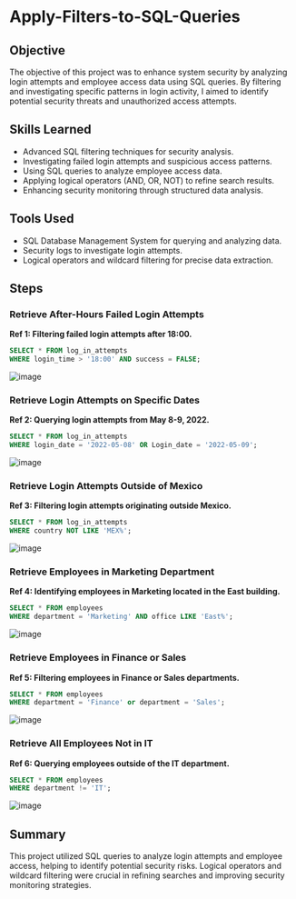 # Apply-Filters-to-SQL-Queries

## Objective
The objective of this project was to enhance system security by analyzing login attempts and employee access data using SQL queries. By filtering and investigating specific patterns in login activity, I aimed to identify potential security threats and unauthorized access attempts.

## Skills Learned
- Advanced SQL filtering techniques for security analysis.
- Investigating failed login attempts and suspicious access patterns.
- Using SQL queries to analyze employee access data.
- Applying logical operators (AND, OR, NOT) to refine search results.
- Enhancing security monitoring through structured data analysis.

## Tools Used
- SQL Database Management System for querying and analyzing data.
- Security logs to investigate login attempts.
- Logical operators and wildcard filtering for precise data extraction.

## Steps

### Retrieve After-Hours Failed Login Attempts
**Ref 1: Filtering failed login attempts after 18:00.**
```sql
SELECT * FROM log_in_attempts
WHERE login_time > '18:00' AND success = FALSE;
```

![image](https://github.com/user-attachments/assets/dc55c796-c23b-4550-83f2-21a2328c82cf)


### Retrieve Login Attempts on Specific Dates
**Ref 2: Querying login attempts from May 8-9, 2022.**
```sql
SELECT * FROM log_in_attempts
WHERE login_date = '2022-05-08' OR Login_date = '2022-05-09';
```

![image](https://github.com/user-attachments/assets/f0ae8d7d-9675-4763-a040-b87c144ebdda)


### Retrieve Login Attempts Outside of Mexico
**Ref 3: Filtering login attempts originating outside Mexico.**
```sql
SELECT * FROM log_in_attempts
WHERE country NOT LIKE 'MEX%';
```

![image](https://github.com/user-attachments/assets/60b7e1f8-a991-4aa0-b885-9361dc2f6e2b)


### Retrieve Employees in Marketing Department
**Ref 4: Identifying employees in Marketing located in the East building.**
```sql
SELECT * FROM employees
WHERE department = 'Marketing' AND office LIKE 'East%';
```

![image](https://github.com/user-attachments/assets/6196b72e-d7cd-4b87-a5f4-d110a8716e0c)


### Retrieve Employees in Finance or Sales
**Ref 5: Filtering employees in Finance or Sales departments.**
```sql
SELECT * FROM employees
WHERE department = 'Finance' or department = 'Sales';
```

![image](https://github.com/user-attachments/assets/457c0659-a3fd-4e81-b3c9-b8e4c535be5e)


### Retrieve All Employees Not in IT
**Ref 6: Querying employees outside of the IT department.**
```sql
SELECT * FROM employees
WHERE department != 'IT';
```

![image](https://github.com/user-attachments/assets/8c56e2f4-ecd2-4728-bd16-3301b373ceb4)


## Summary
This project utilized SQL queries to analyze login attempts and employee access, helping to identify potential security risks. Logical operators and wildcard filtering were crucial in refining searches and improving security monitoring strategies.
```
